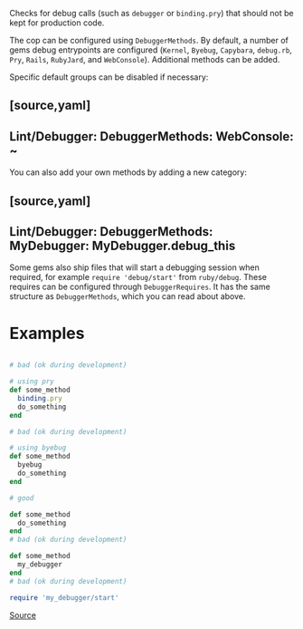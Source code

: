 
Checks for debug calls (such as `debugger` or `binding.pry`) that should
not be kept for production code.

The cop can be configured using `DebuggerMethods`. By default, a number of gems
debug entrypoints are configured (`Kernel`, `Byebug`, `Capybara`, `debug.rb`,
`Pry`, `Rails`, `RubyJard`, and `WebConsole`). Additional methods can be added.

Specific default groups can be disabled if necessary:

[source,yaml]
----
Lint/Debugger:
  DebuggerMethods:
    WebConsole: ~
----

You can also add your own methods by adding a new category:

[source,yaml]
----
Lint/Debugger:
  DebuggerMethods:
    MyDebugger:
      MyDebugger.debug_this
----

Some gems also ship files that will start a debugging session when required,
for example `require 'debug/start'` from `ruby/debug`. These requires can
be configured through `DebuggerRequires`. It has the same structure as
`DebuggerMethods`, which you can read about above.

# Examples

```ruby

# bad (ok during development)

# using pry
def some_method
  binding.pry
  do_something
end

# bad (ok during development)

# using byebug
def some_method
  byebug
  do_something
end

# good

def some_method
  do_something
end
# bad (ok during development)

def some_method
  my_debugger
end
# bad (ok during development)

require 'my_debugger/start'
```

[Source](http://www.rubydoc.info/gems/rubocop/RuboCop/Cop/Lint/Debugger)